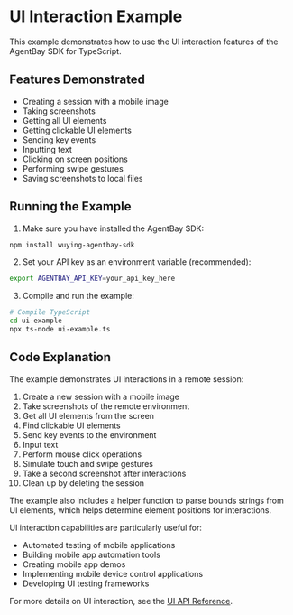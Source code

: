 # UI Interaction Example

This example demonstrates how to use the UI interaction features of the AgentBay SDK for TypeScript.

## Features Demonstrated

- Creating a session with a mobile image
- Taking screenshots
- Getting all UI elements
- Getting clickable UI elements
- Sending key events
- Inputting text
- Clicking on screen positions
- Performing swipe gestures
- Saving screenshots to local files

## Running the Example

1. Make sure you have installed the AgentBay SDK:

```bash
npm install wuying-agentbay-sdk
```

2. Set your API key as an environment variable (recommended):

```bash
export AGENTBAY_API_KEY=your_api_key_here
```

3. Compile and run the example:

```bash
# Compile TypeScript
cd ui-example
npx ts-node ui-example.ts
```

## Code Explanation

The example demonstrates UI interactions in a remote session:

1. Create a new session with a mobile image
2. Take screenshots of the remote environment
3. Get all UI elements from the screen
4. Find clickable UI elements
5. Send key events to the environment
6. Input text
7. Perform mouse click operations
8. Simulate touch and swipe gestures
9. Take a second screenshot after interactions
10. Clean up by deleting the session

The example also includes a helper function to parse bounds strings from UI elements, which helps determine element positions for interactions.

UI interaction capabilities are particularly useful for:

- Automated testing of mobile applications
- Building mobile app automation tools
- Creating mobile app demos
- Implementing mobile device control applications
- Developing UI testing frameworks

For more details on UI interaction, see the [UI API Reference](../../api-reference/ui.md).
